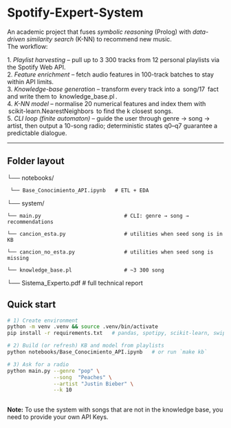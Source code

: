 # Spotify-Expert-System
An academic project that fuses *symbolic reasoning* (Prolog) with *data-driven similarity search* (K-NN) to recommend new music.  
The workflow:

1.⁠ ⁠*Playlist harvesting* – pull up to 3 300 tracks from 12 personal playlists via the Spotify Web API.  
2.⁠ ⁠*Feature enrichment* – fetch audio features in 100-track batches to stay within API limits.  
3.⁠ ⁠*Knowledge-base generation* – transform every track into a ⁠ song/17 ⁠ fact and write them to ⁠ knowledge_base.pl ⁠.  
4.⁠ ⁠*K-NN model* – normalise 20 numerical features and index them with ⁠ scikit-learn.NearestNeighbors ⁠ to find the k closest songs.  
5.⁠ ⁠*CLI loop (finite automaton)* – guide the user through genre → song → artist, then output a 10-song radio; deterministic states q0–q7 guarantee a predictable dialogue.

---

## Folder layout
└── notebooks/

     └── Base_Conocimiento_API.ipynb   # ETL + EDA

└── system/

    └── main.py                           # CLI: genre → song → recommendations

    └── cancion_esta.py                   # utilities when seed song is in KB

    └── cancion_no_esta.py                # utilities when seed song is missing

    └── knowledge_base.pl                 # ~3 300 song

└── Sistema_Experto.pdf               # full technical report

## Quick start

```bash
# 1) Create environment
python -m venv .venv && source .venv/bin/activate
pip install -r requirements.txt   # pandas, spotipy, scikit-learn, swiplserver …

# 2) Build (or refresh) KB and model from playlists
python notebooks/Base_Conocimiento_API.ipynb   # or run `make kb`

# 3) Ask for a radio
python main.py --genre "pop" \
               --song  "Peaches" \
               --artist "Justin Bieber" \
               --k 10
 ⁠
```
**Note:** To use the system with songs that are not in the knowledge base, you need to provide your own API Keys.
